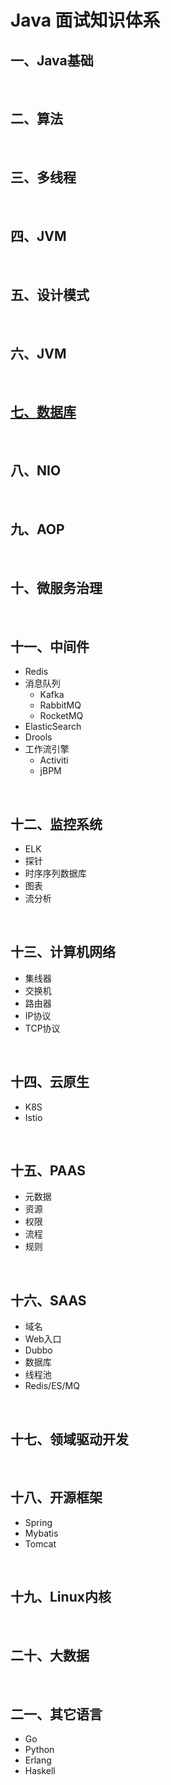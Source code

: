 # Java 面试知识体系

## 一、Java基础

<br />

## 二、算法

<br />

## 三、多线程

<br />

## 四、JVM

<br />

## 五、设计模式

<br />

## 六、JVM

<br />

## [七、数据库](./database/index.md)

<br />

## 八、NIO

<br />

## 九、AOP

<br />

## 十、微服务治理

<br />

## 十一、中间件
* Redis
* 消息队列
  * Kafka
  * RabbitMQ
  * RocketMQ 
* ElasticSearch
* Drools
* 工作流引擎
  * Activiti
  * jBPM

<br />

## 十二、监控系统
* ELK
* 探针
* 时序序列数据库
* 图表
* 流分析

<br />

## 十三、计算机网络
* 集线器
* 交换机
* 路由器
* IP协议
* TCP协议

<br />

## 十四、云原生
* K8S
* Istio

<br />

## 十五、PAAS
* 元数据
* 资源
* 权限
* 流程
* 规则

<br />

## 十六、SAAS
* 域名
* Web入口
* Dubbo
* 数据库
* 线程池
* Redis/ES/MQ

<br />

## 十七、领域驱动开发

<br />

## 十八、开源框架
* Spring
* Mybatis
* Tomcat

<br />

## 十九、Linux内核

<br />

## 二十、大数据

<br />

## 二一、其它语言
* Go
* Python
* Erlang
* Haskell




